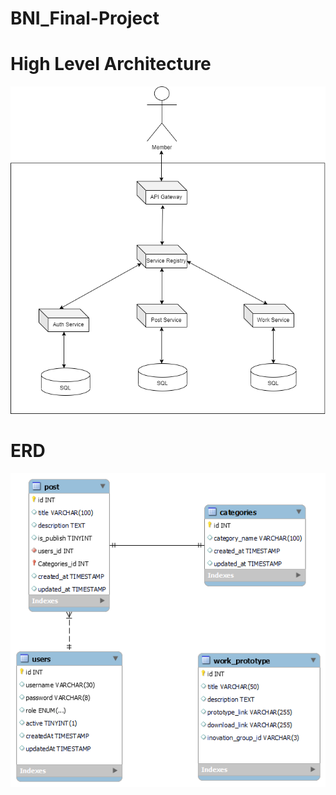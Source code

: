 # BNI_Final-Project

# High Level Architecture
![screenshot](resource-mvp/High-Level-Architecture.png)

# ERD
![screenshot](resource-mvp/ERD.png)


